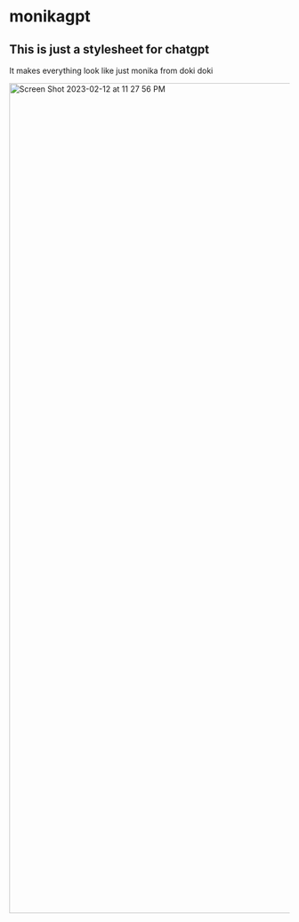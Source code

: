 # monikagpt

## This is just a stylesheet for chatgpt
It makes everything look like just monika from doki doki


<img width="1491" alt="Screen Shot 2023-02-12 at 11 27 56 PM" src="https://user-images.githubusercontent.com/94370161/218372699-1d3ffa9f-b4ff-4269-911e-3f614797958c.png">
